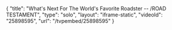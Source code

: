 {
    "title": "What's Next For The World's Favorite Roadster -- \/ROAD TESTAMENT",
    "type": "solo",
    "layout": "iframe-static",
    "videoId": "25898595",
    "url": "\/tvpembed\/25898595"
}